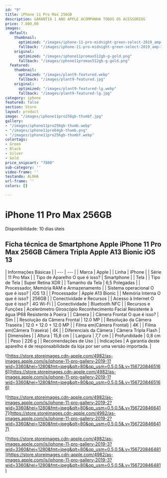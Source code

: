 ```yaml
---
id: "9"
title: iPhone 11 Pro Max 256GB
description: GARANTIA 1 ANO APPLE ACOMPANHA TODOS OS ACESSORIOS
price: 7.800,00
images:
  default:
    thumbnail:
      optimized: "/images/iphone-11-pro-midnight-green-select-2019_amp-1.png"
      fallback: "/images/iphone-11-pro-midnight-green-select-2019_amp-1.png"
    original:
      optimized: "/images/iphone11promax512gb-g-gold.png"
      fallback: "/images/iphone11promax512gb-g-gold.png"
  featured:
    thumbnail:
      optimized: "/images/plant9-featured.webp"
      fallback: "/images/plant9-featured.jpg"
    original:
      optimized: "/images/plant9-featured-lg.webp"
      fallback: "/images/plant9-featured-lg.jpg"
category: iphone
featured: false
section: Store
layout: product
image: "/images/iphone11pro256gb-thumbf.jpg"
gallery:
- "/images/iphone11pro256gb-thumb.webp"
- "/images/iphone11pro64gb-thumb.png"
- "/images/iphone11pro256gb-thumbf.webp"
colortags:
- Green
- Black
- Silver
- Gold
price_snipcart: "7800"
sub-category: ''
video-frame: ''
testando: ALOHA
url-frame: ''
colors: []

---
```

# iPhone 11 Pro Max 256GB

Disponibilidade: 10 dias úteis

## Ficha técnica de Smartphone Apple iPhone 11 Pro Max 256GB Câmera Tripla Apple A13 Bionic iOS 13

| Informações Básicas |
| --- | --- |
| Marca | Apple |
| Linha | iPhone |
| Série | 11 Pro Max |
| Tipo de Aparelho O que é isso? | Smartphone |
| Tela |
| Tipo de Tela | Super Retina XDR |
| Tamanho da Tela | 6,5 Polegadas |
| Processador, Memória RAM e Armazenamento |
| Sistema operacional O que é isso? | iOS 13 |
| Processador | Apple A13 Bionic |
| Memória Interna O que é isso? | 256GB |
| Conectividade e Recursos |
| Acesso à Internet O que é isso? | 4G Wi-Fi |
| Conectividade | Bluetooth NFC |
| Recursos e Funções | Acelerômetro Giroscópio Reconhecimento Facial Resistente à água IP68 Resistente à Poeira |
| Câmera |
| Câmera Frontal O que é isso? | Sim |
| Resolução da Câmera Frontal | 12.0 MP |
| Resolução da Câmera Traseira | 12.0 + 12.0 + 12.0 MP |
| Filma em(Câmera Frontal) | 4K |
| Filma em(Câmera Traseira) | 4K |
| Diferenciais da Câmera | Câmera Tripla Flash |
| Dimensões |
| Altura | 15,8 cm |
| Largura | 7,7 cm |
| Profundidade | 0,8 cm |
| Peso | 226 g |
| Recomendações de Uso |
| Indicações | A garantia deste aparelho é de responsabilidade da loja por ser uma versão importada. |

![https://store.storeimages.cdn-apple.com/4982/as-images.apple.com/is/iphone-11-pro-gallery-2019-1?wid=3360&hei=1280&fmt=jpeg&qlt=80&op_usm=0.5,0.5&.v=1567208465166](https://store.storeimages.cdn-apple.com/4982/as-images.apple.com/is/iphone-11-pro-gallery-2019-1?wid=3360&hei=1280&fmt=jpeg&qlt=80&op_usm=0.5,0.5&.v=1567208465166)

![https://store.storeimages.cdn-apple.com/4982/as-images.apple.com/is/iphone-11-pro-gallery-2019-2?wid=3360&hei=1280&fmt=jpeg&qlt=80&op_usm=0.5,0.5&.v=1567208466417](https://store.storeimages.cdn-apple.com/4982/as-images.apple.com/is/iphone-11-pro-gallery-2019-2?wid=3360&hei=1280&fmt=jpeg&qlt=80&op_usm=0.5,0.5&.v=1567208466417)

![https://store.storeimages.cdn-apple.com/4982/as-images.apple.com/is/iphone-11-pro-gallery-2019-3?wid=3360&hei=1280&fmt=jpeg&qlt=80&op_usm=0.5,0.5&.v=156720846481](https://store.storeimages.cdn-apple.com/4982/as-images.apple.com/is/iphone-11-pro-gallery-2019-3?wid=3360&hei=1280&fmt=jpeg&qlt=80&op_usm=0.5,0.5&.v=156720846481)